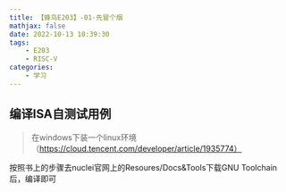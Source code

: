 ```yaml
---
title: 【蜂鸟E203】-01-先冒个烟
mathjax: false
date: 2022-10-13 10:39:30
tags:
    - E203
    - RISC-V
categories:
    - 学习
---
```


## 编译ISA自测试用例

> 在windows下装一个linux环境（https://cloud.tencent.com/developer/article/1935774）

按照书上的步骤去nuclei官网上的Resoures/Docs&Tools下载GNU Toolchain后，编译即可

